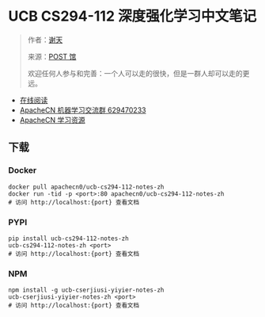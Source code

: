 # UCB CS294-112 深度强化学习中文笔记

> 作者：[谢天](https://www.zhihu.com/people/xie-tian-55-77)
> 
> 来源：[POST 馆](https://zhuanlan.zhihu.com/c_150977189)
> 
> 欢迎任何人参与和完善：一个人可以走的很快，但是一群人却可以走的更远。

* [在线阅读](https://apachecn.github.io/ucb-cs294-112-notes-zh)
* [ApacheCN 机器学习交流群 629470233](http://shang.qq.com/wpa/qunwpa?idkey=30e5f1123a79867570f665aa3a483ca404b1c3f77737bc01ec520ed5f078ddef)
* [ApacheCN 学习资源](http://www.apachecn.org/)


## 下载

### Docker

```
docker pull apachecn0/ucb-cs294-112-notes-zh
docker run -tid -p <port>:80 apachecn0/ucb-cs294-112-notes-zh
# 访问 http://localhost:{port} 查看文档
```

### PYPI

```
pip install ucb-cs294-112-notes-zh
ucb-cs294-112-notes-zh <port>
# 访问 http://localhost:{port} 查看文档
```

### NPM

```
npm install -g ucb-cserjiusi-yiyier-notes-zh
ucb-cserjiusi-yiyier-notes-zh <port>
# 访问 http://localhost:{port} 查看文档
```
